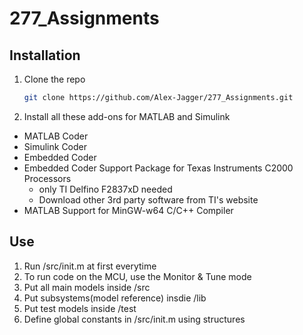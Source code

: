 # 277_Assignments
## Installation
1. Clone the repo
	```sh
	git clone https://github.com/Alex-Jagger/277_Assignments.git
	```
 2. Install all these add-ons for MATLAB and Simulink
 * MATLAB Coder
 * Simulink Coder
 * Embedded Coder
 * Embedded Coder Support Package for Texas Instruments C2000 Processors 
 	* only TI Delfino F2837xD needed
	* Download other 3rd party software from TI's website
 * MATLAB Support for MinGW-w64 C/C++ Compiler
 
 ## Use
 1. Run /src/init.m at first everytime
 2. To run code on the MCU, use the Monitor & Tune mode
 3. Put all main models inside /src
 4. Put subsystems(model reference) insdie /lib
 5. Put test models inside /test
 6. Define global constants in /src/init.m using structures
 
 

